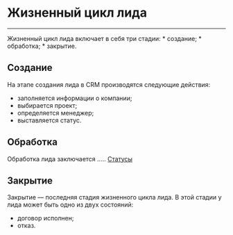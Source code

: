 # Жизненный цикл лида
<hr>
Жизненный цикл лида включает в себя три стадии:
* создание;
* обработка;
* закрытие.

## Создание

На этапе создания лида в CRM производятся следующие действия:
* заполняется информации о компании;
* выбирается проект;
* определяется менеджер;
* выставляется статус.

## Обработка

Обработка лида заключается .....
[Статусы](leadInfo.md#stats)

## Закрытие

Закрытие — последняя стадия жизненного цикла лида. В этой стадии у лида может быть одно из двух состояний:
* договор исполнен;
* отказ.